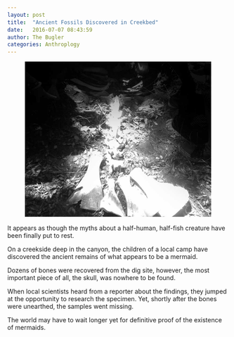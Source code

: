 ```yaml
---
layout: post
title:  "Ancient Fossils Discovered in Creekbed"
date:   2016-07-07 08:43:59
author: The Bugler
categories: Anthroplogy
---
```


<figure class="leadart">
	<img src="/assets/img/mermaidfossil.jpg" />
</figure>

It appears as though the myths about a half-human, half-fish creature have been finally put to rest.

On a creekside deep in the canyon, the children of a local camp have discovered the ancient remains of what appears to be a mermaid.

Dozens of bones were recovered from the dig site, however, the most important piece of all, the skull, was nowhere to be found.

When local scientists heard from a reporter about the findings, they jumped at the opportunity to research the specimen. Yet, shortly after the bones were unearthed, the samples went missing.

The world may have to wait longer yet for definitive proof of the existence of mermaids.